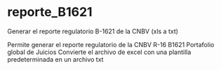 # reporte_B1621
Generar el reporte regulatorio B-1621 de la CNBV (xls a txt)

Permite generar el reporte regulatorio de la CNBV R-16 B1621 Portafolio global de Juicios
Convierte el archivo de excel con una plantilla predeterminada en un archivo txt
